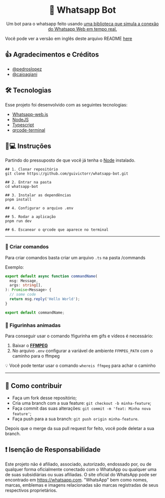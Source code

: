 <h1 align='center'>🤖 Whatsapp Bot</h1>
<p align='center'>Um bot para o whatsapp feito usando <a href="https://github.com/pedroslopez/whatsapp-web.js">uma biblioteca que simula a conexão do Whatsapp Web em tempo real.</a></p>

Você pode ver a versão em inglês deste arquivo README [here](https://github.com/guivictorr/whatsapp-bot/blob/master/README-ENG.md)

## 👍 Agradecimentos e Créditos

- [@pedroslopez](https://github.com/pedroslopez)
- [@caioagiani](https://github.com/caioagiani)

## 🛠 Tecnologias

Esse projeto foi desenvolvido com as seguintes tecnologias:

- [Whatsapp-web.js](https://github.com/pedroslopez/whatsapp-web.js)
- [NodeJS](https://nodejs.org/)
- [Typescript](https://typescriptlang.org/)
- [qrcode-terminal](https://www.npmjs.com/package/node-base64-image)

## 📱💻 Instruções

Partindo do pressuposto de que você já tenha o [Node](https://nodejs.org) instalado.

```
## 1. Clonar repositório
git clone https://github.com/guivictorr/whatsapp-bot.git

## 2. Entrar na pasta
cd whatsapp-bot

## 3. Instalar as dependências
pnpm install

## 4. Configurar o arquivo .env

## 5. Rodar a aplicação
pnpm run dev

## 6. Escanear o qrcode que aparece no terminal
```

---

### 🔨 Criar comandos

Para criar comandos basta criar um arquivo `.ts` na pasta /commands

Exemplo:

```ts
export default async function commandName(
  msg: Message,
  args: string[],
): Promise<Message> {
  // some code
  return msg.reply('Hello World');
}

export default commandName;
```

### 📌 Figurinhas animadas

Para conseguir usar o comando !figurinha em gifs e vídeos é necessário:

1. Baixar o **[FFMPEG](https://ffmpeg.org/)**
2. No arquivo `.env` configurar a variável de ambiente `FFMPEG_PATH` com o caminho
   para o ffmpeg

💡 Você pode tentar usar o comando `whereis ffmpeg` para achar o caminho

---

## 🤔 Como contribuir

- Faça um fork desse repositório;
- Cria uma branch com a sua feature: `git checkout -b minha-feature`;
- Faça commit das suas alterações: `git commit -m 'feat: Minha nova feature'`;
- Faça push para a sua branch: `git push origin minha-feature`.

Depois que o merge da sua pull request for feito, você pode deletar a sua branch.

## ❗ Isenção de Responsabilidade

Este projeto não é afiliado, associado, autorizado, endossado por,
ou de qualquer forma oficialmente conectado com o WhatsApp ou qualquer
uma de suas subsidiárias ou suas afiliadas. O site oficial do WhatsApp pode ser encontrado em https://whatsapp.com.
"WhatsApp" bem como nomes, marcas, emblemas e imagens relacionadas são marcas registradas de seus respectivos proprietários.
